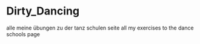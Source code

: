 # Dirty_Dancing
alle meine übungen zu der tanz schulen seite
all my exercises to the dance schools page
